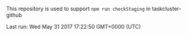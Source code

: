 This repository is used to support `npm run checkStaging` in taskcluster-github

Last run: Wed May 31 2017 17:22:50 GMT+0000 (UTC)